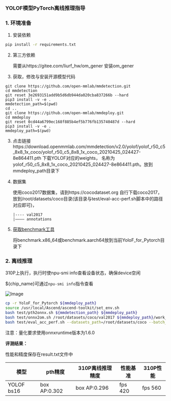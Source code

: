 ###  YOLOF模型PyTorch离线推理指导

### 1. 环境准备

1. 安装依赖

```bash
pip install -r requirements.txt
```

2. 第三方依赖

   需要从https://gitee.com/liurf_hw/om_gener 安装om_gener

3. 获取，修改与安装开源模型代码

```
git clone https://github.com/open-mmlab/mmdetection.git
cd mmdetection
git reset 3e2693151add9b5d6db944da020cba837266b --hard
pip3 install -v -e .
mmdetection_path=$(pwd)
cd ..
git clone https://github.com/open-mmlab/mmdeploy.git
cd mmdeploy
git reset 0cd44a6799ec168f885b4ef5b776fb135740487d --hard
pip3 install -v -e .
mmdeploy_path=$(pwd)
```

3. 点击链接https://download.openmmlab.com/mmdetection/v2.0/yolof/yolof_r50_c5_8x8_1x_coco/yolof_r50_c5_8x8_1x_coco_20210425_024427-8e864411.pth  下载YOLOF对应的weights， 名称为yolof_r50_c5_8x8_1x_coco_20210425_024427-8e864411.pth。放到mmdeploy_path目录下

4. 数据集

   使用coco2017数据集，请到https://cocodataset.org  自行下载coco2017，放到/root/datasets/coco目录(该目录与test/eval-acc-perf.sh脚本中的路径对应即可)，

   ```
   |---- val2017
   |———— annotations
   ```

5. [获取benchmark工具](https://gitee.com/ascend/cann-benchmark/tree/master/infer)

   将benchmark.x86_64或benchmark.aarch64放到当前YoloF_for_Pytorch目录下

### 2. 离线推理

310P上执行，执行时使npu-smi info查看设备状态，确保device空闲

${chip_name}可通过`npu-smi info`指令查看

   ![Image](https://gitee.com/ascend/ModelZoo-PyTorch/raw/master/ACL_PyTorch/images/310P3.png)

```bash
cp -r YoloF_for_Pytorch ${mmdeploy_path}
source /usr/local/Ascend/ascend-toolkit/set_env.sh
bash test/pth2onnx.sh ${mmdetection_path} ${mmdeploy_path}
bash test/onnx2om.sh /root/datasets/coco/val2017 ${mmdeploy_path}/work_dir/end2end.onnx yolofint8.onnx Ascend${chip_name} # Ascend310P3
bash test/eval_acc_perf.sh --datasets_path=/root/datasets/coco --batch_size=16 --mmdetection_path=${mmdetection_path}
```

注意：量化要求使用onnxruntime版本为1.6.0

**评测结果：**

性能和精度保存在result.txt文件中

| 模型        | pth精度   | 310P离线推理精度 | 性能基准  | 310P性能 |
| ----------- | --------- | --------------- | --------- | ------- |
| YOLOF bs16 | box AP:0.302 | box AP:0.296 | fps 420 | fps 560 |




